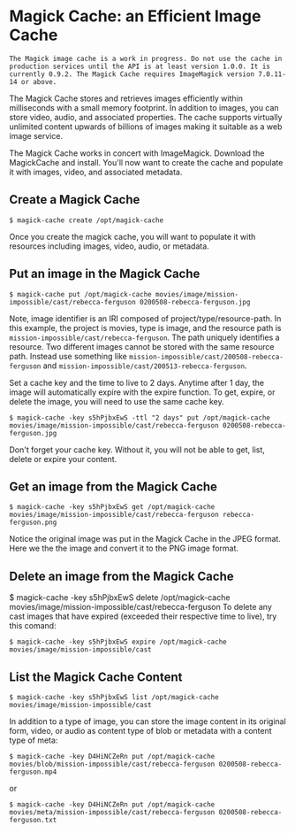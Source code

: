 # Magick Cache: an Efficient Image Cache

`The Magick image cache is a work in progress. Do not use the cache in production services until the API is at least version 1.0.0. It is currently 0.9.2. The Magick Cache requires ImageMagick version 7.0.11-14 or above.`

The Magick Cache stores and retrieves images efficiently within milliseconds with a small memory footprint. In addition to images, you can store video, audio, and associated properties. The cache supports virtually unlimited content upwards of billions of images making it suitable as a web image service.

The Magick Cache works in concert with ImageMagick. Download the MagickCache and install. You'll now want to create the cache and populate it with images, video, and associated metadata.

## Create a Magick Cache

```
$ magick-cache create /opt/magick-cache
```

Once you create the magick cache, you will want to populate it with resources including images, video, audio, or metadata.

## Put an image in the Magick Cache

```
$ magick-cache put /opt/magick-cache movies/image/mission-impossible/cast/rebecca-ferguson 0200508-rebecca-ferguson.jpg
```

Note, image identifier is an IRI composed of project/type/resource-path. In this example, the project is movies, type is image, and the resource path is `mission-impossible/cast/rebecca-ferguson`. The path uniquely identifies a resource. Two different images cannot be stored with the same resource path. Instead use something like `mission-impossible/cast/200508-rebecca-ferguson` and `mission-impossible/cast/200513-rebecca-ferguson`.

Set a cache key and the time to live to 2 days. Anytime after 1 day, the image will automatically expire with the expire function. To get, expire, or delete the image, you will need to use the same cache key.

```
$ magick-cache -key s5hPjbxEwS -ttl "2 days" put /opt/magick-cache movies/image/mission-impossible/cast/rebecca-ferguson 0200508-rebecca-ferguson.jpg
```

Don't forget your cache key. Without it, you will not be able to get, list, delete or expire your content.

## Get an image from the Magick Cache

```
$ magick-cache -key s5hPjbxEwS get /opt/magick-cache movies/image/mission-impossible/cast/rebecca-ferguson rebecca-ferguson.png
```

Notice the original image was put in the Magick Cache in the JPEG format. Here we the the image and convert it to the PNG image format.

## Delete an image from the Magick Cache
$ magick-cache -key s5hPjbxEwS delete /opt/magick-cache movies/image/mission-impossible/cast/rebecca-ferguson 
To delete any cast images that have expired (exceeded their respective time to live), try this comand:

```
$ magick-cache -key s5hPjbxEwS expire /opt/magick-cache movies/image/mission-impossible/cast
```

## List the Magick Cache Content

```
$ magick-cache -key s5hPjbxEwS list /opt/magick-cache movies/image/mission-impossible/cast
```

In addition to a type of image, you can store the image content in its original form, video, or audio as content type of blob or metadata with a content type of meta:

```
$ magick-cache -key D4HiNCZeRn put /opt/magick-cache movies/blob/mission-impossible/cast/rebecca-ferguson 0200508-rebecca-ferguson.mp4
```

or

```
$ magick-cache -key D4HiNCZeRn put /opt/magick-cache movies/meta/mission-impossible/cast/rebecca-ferguson 0200508-rebecca-ferguson.txt
```
